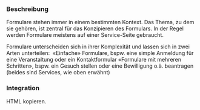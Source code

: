 ### Beschreibung
Formulare stehen immer in einem bestimmten Kontext. Das Thema, zu dem sie gehören, ist zentral für das Konzipieren des Formulars. In der Regel werden Formulare meistens auf einer Service-Seite gebraucht. 

Formulare unterscheiden sich in ihrer Komplexität und lassen sich in zwei Arten unterteilen: 
«Einfache» Formulare, bspw. eine simple Anmeldung für eine Veranstaltung oder ein Kontaktformular
«Formulare mit mehreren Schritten», bspw. ein Gesuch stellen oder eine Bewilligung o.ä. beantragen (beides sind Services, wie oben erwähnt)



### Integration

HTML kopieren.
